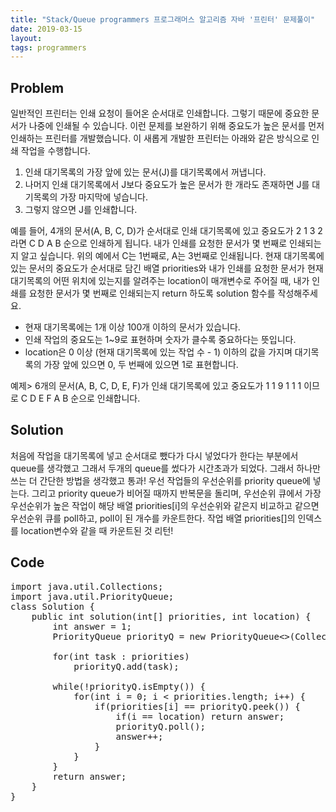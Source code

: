 ```yaml
---
title: "Stack/Queue programmers 프로그래머스 알고리즘 자바 '프린터' 문제풀이"
date: 2019-03-15
layout:
tags: programmers
---
```


## Problem
일반적인 프린터는 인쇄 요청이 들어온 순서대로 인쇄합니다. 그렇기 때문에 중요한 문서가 나중에 인쇄될 수 있습니다. 이런 문제를 보완하기 위해 중요도가 높은 문서를 먼저 인쇄하는 프린터를 개발했습니다. 이 새롭게 개발한 프린터는 아래와 같은 방식으로 인쇄 작업을 수행합니다.

1. 인쇄 대기목록의 가장 앞에 있는 문서(J)를 대기목록에서 꺼냅니다.
2. 나머지 인쇄 대기목록에서 J보다 중요도가 높은 문서가 한 개라도 존재하면 J를 대기목록의 가장 마지막에 넣습니다.
3. 그렇지 않으면 J를 인쇄합니다.

예를 들어, 4개의 문서(A, B, C, D)가 순서대로 인쇄 대기목록에 있고 중요도가 2 1 3 2 라면 C D A B 순으로 인쇄하게 됩니다.
내가 인쇄를 요청한 문서가 몇 번째로 인쇄되는지 알고 싶습니다. 위의 예에서 C는 1번째로, A는 3번째로 인쇄됩니다.
현재 대기목록에 있는 문서의 중요도가 순서대로 담긴 배열 priorities와 내가 인쇄를 요청한 문서가 현재 대기목록의 어떤 위치에 있는지를 알려주는 location이 매개변수로 주어질 때, 내가 인쇄를 요청한 문서가 몇 번째로 인쇄되는지 return 하도록 solution 함수를 작성해주세요.

- 현재 대기목록에는 1개 이상 100개 이하의 문서가 있습니다.
- 인쇄 작업의 중요도는 1~9로 표현하며 숫자가 클수록 중요하다는 뜻입니다.
- location은 0 이상 (현재 대기목록에 있는 작업 수 - 1) 이하의 값을 가지며 대기목록의 가장 앞에 있으면 0, 두 번째에 있으면 1로 표현합니다.

예제>
6개의 문서(A, B, C, D, E, F)가 인쇄 대기목록에 있고 중요도가 1 1 9 1 1 1 이므로 C D E F A B 순으로 인쇄합니다.


## Solution
처음에 작업을 대기목록에 넣고 순서대로 뺐다가 다시 넣었다가 한다는 부분에서 queue를 생각했고 그래서 두개의 queue를 썼다가 시간초과가 되었다. 그래서 하나만 쓰는 더 간단한 방법을 생각했고 통과!
우선 작업들의 우선순위를 priority queue에 넣는다. 그리고 priority queue가 비어질 때까지 반복문을 돌리며, 우선순위 큐에서 가장 우선순위가 높은 작업이 해당 배열 priorities[i]의 우선순위와 같은지 비교하고 같으면 우선순위 큐를 poll하고, poll이 된 개수를 카운트한다.
작업 배열 priorities[]의 인덱스를 location변수와 같을 때 카운트된 것 리턴!


## Code
<pre>
import java.util.Collections;
import java.util.PriorityQueue;
class Solution {
	public int solution(int[] priorities, int location) {
		int answer = 1;
		PriorityQueue<Integer> priorityQ = new PriorityQueue<>(Collections.reverseOrder());
		
		for(int task : priorities)
			priorityQ.add(task);

		while(!priorityQ.isEmpty()) {
			for(int i = 0; i < priorities.length; i++) {
				if(priorities[i] == priorityQ.peek()) {
					if(i == location) return answer;
					priorityQ.poll();
					answer++;
				}
			}
		}
		return answer;
	}
}
